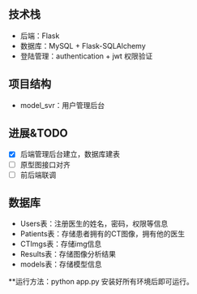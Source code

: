 ## 技术栈

- 后端：Flask
- 数据库：MySQL + Flask-SQLAlchemy
- 登陆管理：authentication + jwt 权限验证

## 项目结构

- model_svr：用户管理后台

## 进展&TODO

- [x] 后端管理后台建立，数据库建表
- [ ]  原型图接口对齐
- [ ]  前后端联调

## 数据库
- Users表：注册医生的姓名，密码，权限等信息
- Patients表：存储患者拥有的CT图像，拥有他的医生
- CTImgs表：存储img信息
- Results表：存储图像分析结果
- models表：存储模型信息

**运行方法：python app.py 安装好所有环境后即可运行。

